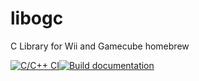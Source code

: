 # libogc
C Library for Wii and Gamecube homebrew

[![C/C++ CI](https://github.com/devkitPro/libogc/actions/workflows/ci.yml/badge.svg)](https://github.com/devkitPro/libogc/actions/workflows/ci.yml)[![Build documentation](https://github.com/devkitPro/libogc/actions/workflows/doxygen.yaml/badge.svg)](https://github.com/devkitPro/libogc/actions/workflows/doxygen.yaml)